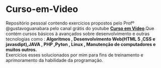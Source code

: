 # Curso-em-Video
Repositório pessoal contendo exercícios propostos pelo Profº @gustavoguanabara pelo canal grátis do youtube **[Curso em Vídeo](https://www.youtube.com/user/cursosemvideo)**.Que contém cursos básicos à avançados sobre desenvolvimento e outras tecnologias como : __**Algoritmos , Desenvolvimento Web(HTML 5 ,CSS e javasdipt),JAVA , PHP ,Pyton , Linux , Manutenção de computadores e muitos outros.**__  
Exercícios esses solucionados por mim para fins de treinamento e aprimoramento da habilidade da programação.
